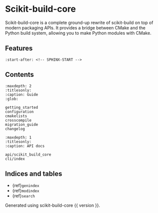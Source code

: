 # Scikit-build-core

Scikit-build-core is a complete ground-up rewrite of scikit-build on top of
modern packaging APIs. It provides a bridge between CMake and the Python build
system, allowing you to make Python modules with CMake.

## Features

```{include} ../README.md
:start-after: <!-- SPHINX-START -->
```

## Contents

```{toctree}
:maxdepth: 2
:titlesonly:
:caption: Guide
:glob:

getting_started
configuration
cmakelists
crosscompile
migration_guide
changelog
```

```{toctree}
:maxdepth: 1
:titlesonly:
:caption: API docs

api/scikit_build_core
cli/index
```

## Indices and tables

- {ref}`genindex`
- {ref}`modindex`
- {ref}`search`

Generated using scikit-build-core {{ version }}.
